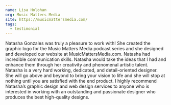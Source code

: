 ```yaml
---
name: Lisa Holohan
org: Music Matters Media
site: https://musicmattersmedia.com/
tags:
  - testimonial
---
```


Natasha Gonzales was truly a pleasure to work with! She created the graphic logo for the Music Matters Media podcast series and she designed and developed our website at MusicMattersMedia.com. Natasha had incredible communication skills. Natasha would take the ideas that I had and enhance them through her creativity and phenomenal artistic talent. Natasha is a very hard working, dedicated, and detail-oriented designer. She will go above and beyond to bring your vision to life and she will stop at nothing until you are satisfied with the end product. I highly recommend Natasha’s graphic design and web design services to anyone who is interested in working with an outstanding and passionate designer who produces the best high-quality designs.
